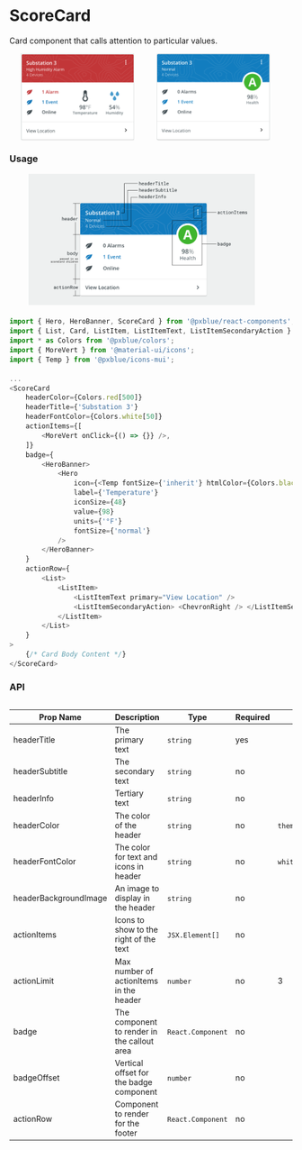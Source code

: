# ScoreCard
Card component that calls attention to particular values.

<div style="text-align: center; width: 100%; display: flex; justify-content: space-evenly; margin-bottom: 20px">
    <img width="40%" alt="Score Card with multiple highlighted values" src="./images/scoreCard.png"><br/>
    <img width="40%" alt="Score Card with single badge-style value" src="./images/scoreCard_alt.png"><br/>
</div>

### Usage

<div style="text-align: center; width: 100%; display: flex; justify-content: space-evenly; margin-bottom: 20px">
    <img width="80%" alt="Score Card with labels on different parts" src="./images/scoreCardAnatomy.png"><br/>
</div>

```typescript
import { Hero, HeroBanner, ScoreCard } from '@pxblue/react-components';
import { List, Card, ListItem, ListItemText, ListItemSecondaryAction } from '@material-ui/core';
import * as Colors from '@pxblue/colors';
import { MoreVert } from '@material-ui/icons';
import { Temp } from '@pxblue/icons-mui';

...
<ScoreCard
    headerColor={Colors.red[500]}
    headerTitle={'Substation 3'}
    headerFontColor={Colors.white[50]}
    actionItems={[
        <MoreVert onClick={() => {}} />,
    ]}
    badge={
        <HeroBanner>
            <Hero
                icon={<Temp fontSize={'inherit'} htmlColor={Colors.black[500]} />}
                label={'Temperature'}
                iconSize={48}
                value={98}
                units={'°F'}
                fontSize={'normal'}
            />
        </HeroBanner>
    }
    actionRow={
        <List>
            <ListItem>
                <ListItemText primary="View Location" />
                <ListItemSecondaryAction> <ChevronRight /> </ListItemSecondaryAction>
            </ListItem>
        </List>
    }
>
    {/* Card Body Content */}
</ScoreCard>
```

### API

<div style="overflow: auto;">

| Prop Name             | Description                                 | Type                  | Required | Default                      | Examples                              |
|-----------------------|---------------------------------------------|-----------------------|----------|------------------------------|---------------------------------------|
| headerTitle           | The primary text                            | `string`              | yes      |                              | 'Dos Valley Field'                    |
| headerSubtitle        | The secondary text                          | `string`              | no       |                              | '5 Devices                            |
| headerInfo            | Tertiary text                               | `string`              | no       |                              | 'Online'                              |
| headerColor           | The color of the header                     | `string`              | no       | `theme.palette.primary.main` | 'red'                                 |
| headerFontColor       | The color for text and icons in header      | `string`              | no       | `white`                      | '#000000'                             |
| headerBackgroundImage | An image to display in the header           | `string`              | no       |                              | `import bg from './path/to/image.png'`|
| actionItems           | Icons to show to the right of the text      | `JSX.Element[]`       | no       |                              |                                       |
| actionLimit           | Max number of actionItems in the header     | `number`              | no       | 3                            |                                       |
| badge                 | The component to render in the callout area | `React.Component`     | no       |                              | `<HeroBanner><Hero/></HeroBanner>`    |
| badgeOffset           | Vertical offset for the badge component     | `number`              | no       |                              | -55                                   |
| actionRow             | Component to render for the footer          | `React.Component`     | no       |                              | `<ListItem/>`                         |

</div>
